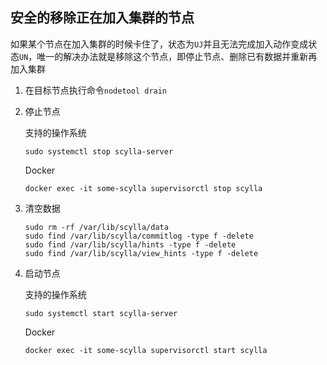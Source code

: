 ## 安全的移除正在加入集群的节点
如果某个节点在加入集群的时候卡住了，状态为`UJ`并且无法完成加入动作变成状态`UN`，唯一的解决办法就是移除这个节点，即停止节点、删除已有数据并重新再加入集群

1. 在目标节点执行命令`nodetool drain`
2. 停止节点

    支持的操作系统
    ```
    sudo systemctl stop scylla-server
    ```
    Docker
    ```
    docker exec -it some-scylla supervisorctl stop scylla
    ```
3. 清空数据

    ```
    sudo rm -rf /var/lib/scylla/data
    sudo find /var/lib/scylla/commitlog -type f -delete
    sudo find /var/lib/scylla/hints -type f -delete
    sudo find /var/lib/scylla/view_hints -type f -delete
    ```
4. 启动节点

    支持的操作系统
    ```
    sudo systemctl start scylla-server
    ```
    Docker
    ```
    docker exec -it some-scylla supervisorctl start scylla
    ```